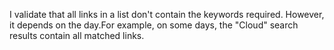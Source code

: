 I validate that all links in a list don't contain the keywords required.
However, it depends on the day.For example, on some days, the "Cloud" search results contain all matched links.
